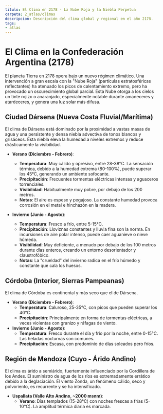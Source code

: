 ```yaml
---
titulo: El Clima en 2178 - La Nube Roja y la Niebla Perpetua
carpeta: 2_atlas/climas
descripcion: Descripción del clima global y regional en el año 2178.
tags:
- atlas
---
```


# El Clima en la Confederación Argentina (2178)

El planeta Tierra en 2178 opera bajo un nuevo régimen climático. Una intervención a gran escala con la "Nube Roja" (partículas estratosféricas reflectantes) ha atenuado los picos de calentamiento extremo, pero ha provocado un oscurecimiento global parcial. Esta Nube otorga a los cielos un tinte rojizo o anaranjado, especialmente notable durante amaneceres y atardeceres, y genera una luz solar más difusa.

## Ciudad Dársena (Nueva Costa Fluvial/Marítima)

El clima de Dársena está dominado por la proximidad a vastas masas de agua y una persistente y densa niebla advectiva de tonos blancos y grisáceos. Esta niebla eleva la humedad a niveles extremos y reduce drásticamente la visibilidad.

- **Verano (Diciembre - Febrero)**:
    - **Temperatura**: Muy cálido y opresivo, entre 28-38°C. La sensación térmica, debido a la humedad extrema (80-100%), puede superar los 45°C, generando un ambiente sofocante.
    - **Precipitación**: Frecuentes tormentas eléctricas intensas y aguaceros torrenciales.
    - **Visibilidad**: Habitualmente muy pobre, por debajo de los 200 metros.
    - **Notas**: El aire es espeso y pegajoso. La constante humedad provoca corrosión en el metal e hinchazón en la madera.

- **Invierno (Junio - Agosto)**:
    - **Temperatura**: Fresco a frío, entre 5-15°C.
    - **Precipitación**: Lloviznas constantes y lluvia fina son la norma. En incursiones de aire polar intenso, puede caer aguanieve o nieve húmeda.
    - **Visibilidad**: Muy deficiente, a menudo por debajo de los 100 metros durante días enteros, creando un entorno desorientador y claustrofóbico.
    - **Notas**: La "crueldad" del invierno radica en el frío húmedo y constante que cala los huesos.

## Córdoba (Interior, Sierras Pampeanas)

El clima de Córdoba es continental y más seco que el de Dársena.

- **Verano (Diciembre - Febrero)**:
    - **Temperatura**: Caluroso, 25-35°C, con picos que pueden superar los 40°C.
    - **Precipitación**: Principalmente en forma de tormentas eléctricas, a veces violentas con granizo y ráfagas de viento.
- **Invierno (Junio - Agosto)**:
    - **Temperatura**: Fresco durante el día y frío por la noche, entre 0-15°C. Las heladas nocturnas son comunes.
    - **Precipitación**: Escasa, con predominio de días soleados pero fríos.

## Región de Mendoza (Cuyo - Árido Andino)

El clima es árido a semiárido, fuertemente influenciado por la Cordillera de los Andes. El suministro de agua de los ríos es extremadamente errático debido a la deglaciación. El viento Zonda, un fenómeno cálido, seco y polvoriento, es recurrente y se ha intensificado.

- **Uspallata (Valle Alto Andino, ~2000 msnm)**:
    - **Verano**: Días templados (15-28°C) con noches frescas a frías (5-10°C). La amplitud térmica diaria es marcada.
